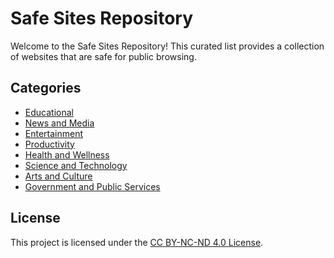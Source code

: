 # Safe Sites Repository

Welcome to the Safe Sites Repository! This curated list provides a collection of websites that are safe for public browsing.

## Categories

- [Educational](#Educational)
- [News and Media](#News-and-Media)
- [Entertainment](#Entertainment)
- [Productivity](#Productivity)
- [Health and Wellness](#Health-and-Wellness)
- [Science and Technology](#Science-and-Technology)
- [Arts and Culture](#Arts-and-Culture)
- [Government and Public Services](#Government-and-Public-Services)

## License

This project is licensed under the [CC BY-NC-ND 4.0 License](LICENSE.md).
